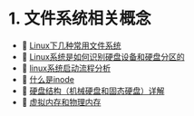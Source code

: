 # 1. 文件系统相关概念

- 📄 [Linux下几种常用文件系统](1.%20文件系统相关概念/Linux下几种常用文件系统.md)
- 📄 [Linux系统是如何识别硬盘设备和硬盘分区的](1.%20文件系统相关概念/Linux系统是如何识别硬盘设备和硬盘分区的.md)
- 📄 [linux系统启动流程分析](1.%20文件系统相关概念/linux系统启动流程分析.md)
- 📄 [什么是inode](1.%20文件系统相关概念/什么是inode.md)
- 📄 [硬盘结构（机械硬盘和固态硬盘）详解](1.%20文件系统相关概念/硬盘结构（机械硬盘和固态硬盘）详解.md)
- 📄 [虚拟内存和物理内存](1.%20文件系统相关概念/虚拟内存和物理内存.md)

‍

‍
